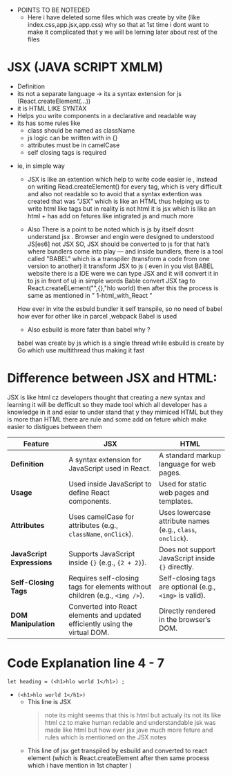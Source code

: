 - POINTS TO BE NOTEDED
    - Here i have deleted some files which was create  by vite (like index.css,app.jsx,app.css) why so that at 1st time i dont want to make it complicated that y we will be lerning later about rest of the files

# JSX (JAVA SCRIPT XMLM)
* Definition
* its not a separate language -> its a syntax extension for js (React.createElement(...)) 
* it is HTML LIKE SYNTAX 
* Helps you write components in a declarative and readable way
* its has some rules like 
    - class should be named as className
    - js logic can be written  with in {}
    - attributes must be in camelCase
    - self closing tags is required 

- ie, in simple way  
    - JSX is like an extention which help to write code easier ie , instead on writing Read.createElement()
    for every tag, which is very difficult and also not readable so to avoid that  a syntax extention was created that was "JSX" which is like an HTML thus helping us to write html like tags but in reality is not html it is jsx which is like an html + has add on fetures like intigrated js and  much more 
    
    - Also There is a point to be noted which is js by itself dosnt understand jsx .
    Browser and engin were designed to understood JS[es6] not JSX 
    SO, JSX should be converted to js for that hat’s where bundlers come into play — and inside bundlers, there is a tool called  "BABEL" 
    which is a transpiler (transform a code from one version to another) it transform JSX to  js  ( even in  you vist BABEL website there is a IDE were we can type JSX and it will convert it in to js in front of u) 
        in simple words Bable convert JSX tag to React.createELement("",{},"hlo world) then after this the process is same as mentioned in " 1-html_with_React "
    
    How ever in vite the esbuld bundler it self transpile, so no need of babel how ever for other like in parcel ,webpack  Babel is used 

    - Also esbuild is more fater than babel why ?
    
    babel was create by js which is a single thread while esbuild is create by Go which use multithread thus making it fast

# Difference between JSX and HTML:
JSX is like html cz developers thought that creating a new syntax and learning it will be defficult so they made tool which  all developer has a knowledge in it and esiar to under stand that y they mimiced HTML but they is more than HTML there are rule and some add on feture which make easier  to distigues between them  

| Feature               | JSX                                                              | HTML                                       |
|-----------------------|----------------------------------------------------------------|--------------------------------------------|
| **Definition**        | A syntax extension for JavaScript used in React.              | A standard markup language for web pages.  |
| **Usage**            | Used inside JavaScript to define React components.             | Used for static web pages and templates.  |
| **Attributes**       | Uses camelCase for attributes (e.g., `className`, `onClick`).  | Uses lowercase attribute names (e.g., `class`, `onclick`). |
| **JavaScript Expressions** | Supports JavaScript inside `{}` (e.g., `{2 + 2}`).       | Does not support JavaScript inside `{}` directly. |
| **Self-Closing Tags** | Requires self-closing tags for elements without children (e.g., `<img />`). | Self-closing tags are optional (e.g., `<img>` is valid). |
| **DOM Manipulation**  | Converted into React elements and updated efficiently using the virtual DOM. | Directly rendered in the browser’s DOM. |



# Code Explanation line 4 - 7

`let heading = (<h1>hlo world 1</h1>) ;`
- `(<h1>hlo world 1</h1>)`
    - This line is JSX 
        > note  its might seems that this is html but actualy its not its like html cz to make human redable and understandable jsk was made like html but how ever jsx jave much more feture and rules which is mentioned on the JSX notes 
    - This line of jsx get transpiled by esbuild and converted to react element (which is React.createElement after then same process which i have mention in 1st chapter )


